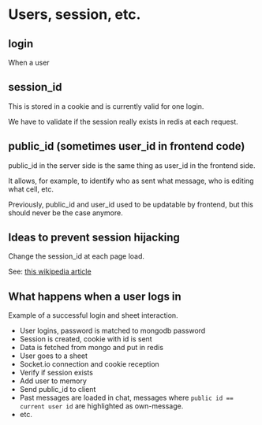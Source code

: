 # Users, session, etc.

## login

When a user 

## session_id

This is stored in a cookie and is currently valid for one login.

We have to validate if the session really exists in redis at each request.

## public_id (sometimes user_id in frontend code)

public_id in the server side is the same thing as user_id in the frontend side.

It allows, for example, to identify who as sent what message, who is editing what cell, etc.

Previously, public_id and user_id used to be updatable by frontend, but this should never be the case anymore.

## Ideas to prevent session hijacking

Change the session_id at each page load.

See: [this wikipedia article](https://en.wikipedia.org/wiki/Session_hijacking#Prevention)

## What happens when a user logs in

Example of a successful login and sheet interaction.

* User logins, password is matched to mongodb password
* Session is created, cookie with id is sent
* Data is fetched from mongo and put in redis
* User goes to a sheet
* Socket.io connection and cookie reception
* Verify if session exists
* Add user to memory
* Send public_id to client
* Past messages are loaded in chat, messages where
  `public id == current user id`
  are highlighted as own-message.
* etc.